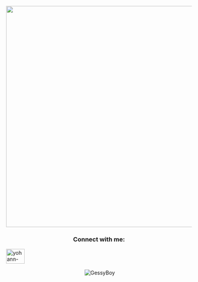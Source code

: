 <p>
<img src="https://github.com/GessyBoy/GessyBoy/blob/main/img/banni%C3%A8re.png" height="600" width="1000"/>
</p>

<h3 align="center">Connect with me:</h3>
<p>
<a href="https://linkedin.com/in/yohann-deletrez" target="blank"><img align="center" src="https://raw.githubusercontent.com/rahuldkjain/github-profile-readme-generator/master/src/images/icons/Social/linked-in-alt.svg" alt="yohann-deletrez" height="40" width="50" /></a>
</p>


<p align="center">&nbsp;<img align="center" src="https://github-readme-stats.vercel.app/api/top-langs?username=Gessyboy&show_icons=true&locale=en&hide=html,css,scss,twig&theme=tokyonight" alt="GessyBoy" /></p>
